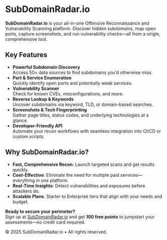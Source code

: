 # SubDomainRadar.io

**SubDomainRadar.io** is your all-in-one Offensive Reconnaissance and Vulnerability Scanning platform. Discover hidden subdomains, map open ports, capture screenshots, and run vulnerability checks—all from a single, comprehensive tool.

## Key Features
- **Powerful Subdomain Discovery**  
  Access 50+ data sources to find subdomains you’d otherwise miss.
- **Port & Service Enumeration**  
  Quickly identify open ports and potentially weak services.
- **Vulnerability Scanner**  
  Check for known CVEs, misconfigurations, and more.
- **Reverse Lookup & Keywords**  
  Uncover subdomains via keyword, TLD, or domain-based searches.
- **Screenshots & Tech Fingerprinting**  
  Gather page titles, status codes, and underlying technologies at a glance.
- **Developer-Friendly API**  
  Automate your recon workflows with seamless integration into CI/CD or custom scripts.

## Why SubDomainRadar.io?
- **Fast, Comprehensive Recon**: Launch targeted scans and get results quickly.
- **Cost-Effective**: Eliminate the need for multiple paid services—everything in one platform.
- **Real-Time Insights**: Detect vulnerabilities and exposures before attackers do.
- **Scalable Plans**: Starter to Enterprise tiers that align with your needs and budget.

**Ready to secure your perimeter?**  
Sign up at [SubDomainRadar.io](https://subdomainradar.io) and get **100 free points** to jumpstart your assessments—no credit card required.

© 2025 SubDomainRadar.io • All rights reserved.
